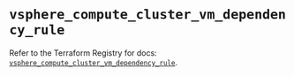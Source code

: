 # `vsphere_compute_cluster_vm_dependency_rule`

Refer to the Terraform Registry for docs: [`vsphere_compute_cluster_vm_dependency_rule`](https://registry.terraform.io/providers/hashicorp/vsphere/2.6.1/docs/resources/compute_cluster_vm_dependency_rule).
